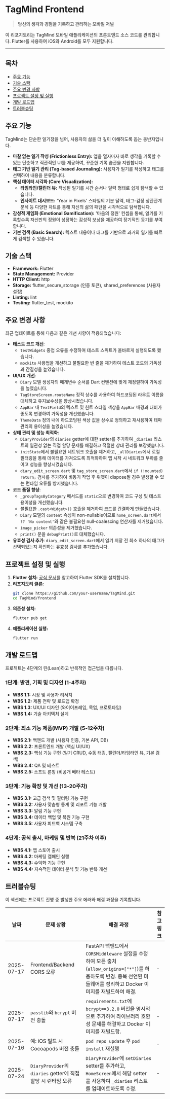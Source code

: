 # TagMind Frontend

> **당신의 생각과 경험을 기록하고 관리하는 모바일 저널**

이 리포지토리는 TagMind 모바일 애플리케이션의 프론트엔드 소스 코드를 관리합니다. Flutter를 사용하여 iOS와 Android를 모두 지원합니다.

---

## 목차

- [주요 기능](#주요-기능)
- [기술 스택](#기술-스택)
- [주요 변경 사항](#주요-변경-사항)
- [프로젝트 설정 및 실행](#프로젝트-설정-및-실행)
- [개발 로드맵](#개발-로드맵)
- [트러블슈팅](#트러블슈팅)

## 주요 기능

TagMind는 단순한 일기장을 넘어, 사용자의 삶을 더 깊이 이해하도록 돕는 동반자입니다.

- **마찰 없는 일기 작성 (Frictionless Entry):** 앱을 열자마자 바로 생각을 기록할 수 있는 단순하고 직관적인 UI를 제공하여, 꾸준한 기록 습관을 지원합니다.
- **태그 기반 일기 관리 (Tag-based Journaling):** 사용자가 일기를 작성하고 태그를 선택하여 내용을 분류합니다.
- **핵심 데이터 시각화 (Core Visualization):**
  - **타임라인/캘린더 뷰:** 작성된 일기를 시간 순서나 달력 형태로 쉽게 탐색할 수 있습니다.
  - **인사이트 대시보드:** 'Year in Pixels' 스타일의 기분 달력, 태그-감정 상관관계 분석 등 다양한 차트를 통해 자신의 삶의 패턴을 시각적으로 탐색합니다.
- **감성적 게임화 (Emotional Gamification):** '마음의 정원' 컨셉을 통해, 일기를 기록할수록 자신만의 정원이 성장하는 감성적 보상을 제공하여 장기적인 동기를 부여합니다.
- **기본 검색 (Basic Search):** 텍스트 내용이나 태그를 기반으로 과거의 일기를 빠르게 검색할 수 있습니다.

## 기술 스택

- **Framework:** Flutter
- **State Management:** Provider
- **HTTP Client:** http
- **Storage:** flutter_secure_storage (인증 토큰), shared_preferences (사용자 설정)
- **Linting:** lint
- **Testing:** flutter_test, mockito

## 주요 변경 사항

최근 업데이트를 통해 다음과 같은 개선 사항이 적용되었습니다:

- **테스트 코드 개선**:
    - `testWidgets` 중첩 오류를 수정하여 테스트 스위트가 올바르게 실행되도록 했습니다.
    - `mockito` 사용법을 개선하고 불필요한 빈 줄을 제거하여 테스트 코드의 가독성과 간결성을 높였습니다.
- **UI/UX 개선**:
    - `Diary` 모델 생성자의 매개변수 순서를 Dart 컨벤션에 맞게 재정렬하여 가독성을 높였습니다.
    - `TagStoreScreen.routeName` 정적 상수를 사용하여 하드코딩된 라우트 이름을 대체하고 유지보수성을 향상시켰습니다.
    - `AppBar` 내 `TextField`의 텍스트 및 힌트 스타일 색상을 `AppBar` 배경과 대비가 좋도록 변경하여 가독성을 개선했습니다.
    - `ThemeData` 정의 내에 하드코딩된 색상 값을 상수로 정의하고 재사용하여 테마 관리의 용이성을 높였습니다.
- **상태 관리 및 성능 최적화**:
    - `DiaryProvider`의 `diaries` getter에 대한 setter를 추가하여 `_diaries` 리스트의 일관성 없는 직접 할당 문제를 해결하고 적절한 상태 관리를 보장했습니다.
    - `initState`에서 불필요한 네트워크 호출을 제거하고, `_allDiaries`에서 로컬 필터링을 통해 데이터를 가져오도록 최적화하여 앱 시작 시 네트워크 부하를 줄이고 성능을 향상시켰습니다.
    - `diary_edit_screen.dart` 및 `tag_store_screen.dart`에서 `if (!mounted) return;` 검사를 추가하여 비동기 작업 후 위젯이 dispose될 경우 발생할 수 있는 런타임 오류를 방지했습니다.
- **코드 품질 향상**:
    - `_groupTagsByCategory` 메서드를 `static`으로 변경하여 코드 구성 및 테스트 용이성을 개선했습니다.
    - 불필요한 `.cast<Widget>()` 호출을 제거하여 코드를 간결하게 만들었습니다.
    - `Diary` 모델의 `content` 속성이 non-nullable이므로 `home_screen.dart`에서 `?? 'No content'`와 같은 불필요한 null-coalescing 연산자를 제거했습니다.
    - `image_picker` 의존성을 제거했습니다.
    - `print()` 문을 `debugPrint()`로 대체했습니다.
- **유효성 검사 추가**: `diary_edit_screen.dart`에서 일기 저장 전 최소 하나의 태그가 선택되었는지 확인하는 유효성 검사를 추가했습니다.

## 프로젝트 설정 및 실행

1.  **Flutter 설치:** [공식 문서](https://flutter.dev/docs/get-started/install)를 참고하여 Flutter SDK를 설치합니다.
2.  **리포지토리 클론:**
    ```bash
    git clone https://github.com/your-username/TagMind.git
    cd TagMind/frontend
    ```
3.  **의존성 설치:**
    ```bash
    flutter pub get
    ```
4.  **애플리케이션 실행:**
    ```bash
    flutter run
    ```

## 개발 로드맵

프로젝트는 4단계의 린(Lean)하고 반복적인 접근법을 따릅니다.

### 1단계: 발견, 기획 및 디자인 (1-4주차)
- **WBS 1.1:** 시장 및 사용자 리서치
- **WBS 1.2:** 제품 전략 및 로드맵 확정
- **WBS 1.3:** UX/UI 디자인 (와이어프레임, 목업, 프로토타입)
- **WBS 1.4:** 기술 아키텍처 설계

### 2단계: 최소 기능 제품(MVP) 개발 (5-12주차)
- **WBS 2.1:** 백엔드 개발 (사용자 인증, 기본 API, DB)
- **WBS 2.2:** 프론트엔드 개발 (핵심 UI/UX)
- **WBS 2.3:** 핵심 기능 구현 (일기 CRUD, 수동 태깅, 캘린더/타임라인 뷰, 기본 검색)
- **WBS 2.4:** QA 및 테스트
- **WBS 2.5:** 소프트 론칭 (비공개 베타 테스트)

### 3단계: 기능 확장 및 개선 (13-20주차)
- **WBS 3.1:** 고급 검색 및 필터링 기능 구현
- **WBS 3.2:** 사용자 맞춤형 통계 및 리포트 기능 개발
- **WBS 3.3:** 알림 기능 구현
- **WBS 3.4:** 데이터 백업 및 복원 기능 구현
- **WBS 3.5:** 사용자 피드백 시스템 구축

### 4단계: 공식 출시, 마케팅 및 반복 (21주차 이후)
- **WBS 4.1:** 앱 스토어 출시
- **WBS 4.2:** 마케팅 캠페인 실행
- **WBS 4.3:** 수익화 기능 구현
- **WBS 4.4:** 지속적인 데이터 분석 및 기능 반복 개선

## 트러블슈팅

이 섹션에는 프로젝트 진행 중 발생한 주요 에러와 해결 과정을 기록합니다.

| 날짜       | 문제 상황 | 해결 과정 | 참고 링크 |
| ---------- | --------- | --------- | --------- |
| 2025-07-17 | Frontend/Backend CORS 오류 | FastAPI 백엔드에서 `CORSMiddleware` 설정을 수정하여 모든 출처(`allow_origins=["*"]`)를 허용하도록 변경. 중복 선언된 미들웨어를 정리하고 Docker 이미지를 재빌드하여 해결. | - |
| 2025-07-17 | `passlib`와 `bcrypt` 버전 충돌 | `requirements.txt`에 `bcrypt==3.2.0` 버전을 명시적으로 추가하여 라이브러리 호환성 문제를 해결하고 Docker 이미지를 재빌드함. | - |
| 2025-07-16 | 예: iOS 빌드 시 Cocoapods 버전 충돌 | `pod repo update` 후 `pod install` 재실행 | -         |
| 2025-07-24 | `DiaryProvider`의 `diaries` getter에 직접 할당 시 런타임 오류 | `DiaryProvider`에 `setDiaries` setter를 추가하고, `HomeScreen`에서 해당 setter를 사용하여 `_diaries` 리스트를 업데이트하도록 수정. | - |
